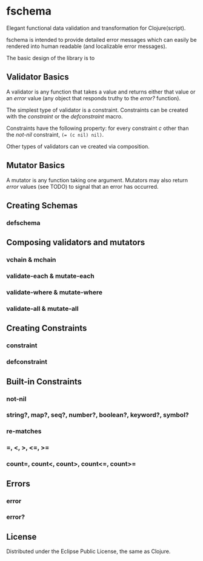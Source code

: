# fschema

Elegant functional data validation and transformation for Clojure(script).

fschema is intended to provide detailed error messages which can
easily be rendered into human readable (and localizable error messages).

The basic design of the library is to 

## Validator Basics

A validator is any function that takes a value and returns either that
value or an *error* value (any object that responds truthy to the
*error?* function).

The simplest type of validator is a constraint. Constraints can be
created with the *constraint* or the *defconstraint* macro.

Constraints have the following property: for every constraint *c*
other than the *not-nil* constraint, `(= (c nil) nil)`. 

Other types of validators can ve created via composition.

## Mutator Basics

A mutator is any function taking one argument. Mutators may also
return *error* values (see TODO) to signal that an error has occurred.

## Creating Schemas

### defschema

## Composing validators and mutators

### vchain & mchain

### validate-each & mutate-each

### validate-where & mutate-where

### validate-all & mutate-all

## Creating Constraints

### constraint

### defconstraint

## Built-in Constraints

### not-nil

### string?, map?, seq?, number?, boolean?, keyword?, symbol?

### re-matches

### =, <, >, <=, >=

### count=, count<, count>, count<=, count>=

## Errors

### error

### error?

## License

Distributed under the Eclipse Public License, the same as Clojure.
